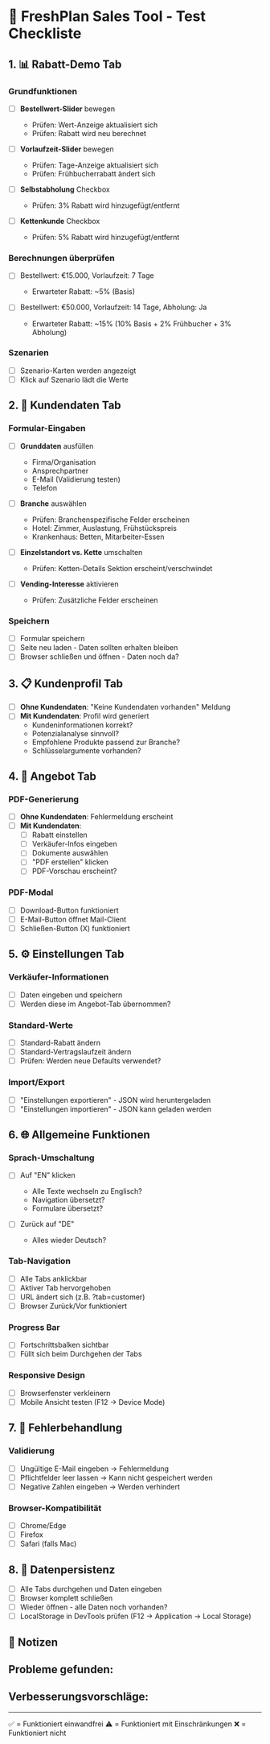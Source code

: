 # 🧪 FreshPlan Sales Tool - Test Checkliste

## 1. 📊 Rabatt-Demo Tab

### Grundfunktionen
- [ ] **Bestellwert-Slider** bewegen
  - Prüfen: Wert-Anzeige aktualisiert sich
  - Prüfen: Rabatt wird neu berechnet
  
- [ ] **Vorlaufzeit-Slider** bewegen
  - Prüfen: Tage-Anzeige aktualisiert sich
  - Prüfen: Frühbucherrabatt ändert sich

- [ ] **Selbstabholung** Checkbox
  - Prüfen: 3% Rabatt wird hinzugefügt/entfernt
  
- [ ] **Kettenkunde** Checkbox
  - Prüfen: 5% Rabatt wird hinzugefügt/entfernt

### Berechnungen überprüfen
- [ ] Bestellwert: €15.000, Vorlaufzeit: 7 Tage
  - Erwarteter Rabatt: ~5% (Basis)
  
- [ ] Bestellwert: €50.000, Vorlaufzeit: 14 Tage, Abholung: Ja
  - Erwarteter Rabatt: ~15% (10% Basis + 2% Frühbucher + 3% Abholung)

### Szenarien
- [ ] Szenario-Karten werden angezeigt
- [ ] Klick auf Szenario lädt die Werte

## 2. 👥 Kundendaten Tab

### Formular-Eingaben
- [ ] **Grunddaten** ausfüllen
  - Firma/Organisation
  - Ansprechpartner
  - E-Mail (Validierung testen)
  - Telefon

- [ ] **Branche** auswählen
  - Prüfen: Branchenspezifische Felder erscheinen
  - Hotel: Zimmer, Auslastung, Frühstückspreis
  - Krankenhaus: Betten, Mitarbeiter-Essen

- [ ] **Einzelstandort vs. Kette** umschalten
  - Prüfen: Ketten-Details Sektion erscheint/verschwindet

- [ ] **Vending-Interesse** aktivieren
  - Prüfen: Zusätzliche Felder erscheinen

### Speichern
- [ ] Formular speichern
- [ ] Seite neu laden - Daten sollten erhalten bleiben
- [ ] Browser schließen und öffnen - Daten noch da?

## 3. 📋 Kundenprofil Tab

- [ ] **Ohne Kundendaten**: "Keine Kundendaten vorhanden" Meldung
- [ ] **Mit Kundendaten**: Profil wird generiert
  - Kundeninformationen korrekt?
  - Potenzialanalyse sinnvoll?
  - Empfohlene Produkte passend zur Branche?
  - Schlüsselargumente vorhanden?

## 4. 📄 Angebot Tab

### PDF-Generierung
- [ ] **Ohne Kundendaten**: Fehlermeldung erscheint
- [ ] **Mit Kundendaten**:
  - [ ] Rabatt einstellen
  - [ ] Verkäufer-Infos eingeben
  - [ ] Dokumente auswählen
  - [ ] "PDF erstellen" klicken
  - [ ] PDF-Vorschau erscheint?

### PDF-Modal
- [ ] Download-Button funktioniert
- [ ] E-Mail-Button öffnet Mail-Client
- [ ] Schließen-Button (X) funktioniert

## 5. ⚙️ Einstellungen Tab

### Verkäufer-Informationen
- [ ] Daten eingeben und speichern
- [ ] Werden diese im Angebot-Tab übernommen?

### Standard-Werte
- [ ] Standard-Rabatt ändern
- [ ] Standard-Vertragslaufzeit ändern
- [ ] Prüfen: Werden neue Defaults verwendet?

### Import/Export
- [ ] "Einstellungen exportieren" - JSON wird heruntergeladen
- [ ] "Einstellungen importieren" - JSON kann geladen werden

## 6. 🌐 Allgemeine Funktionen

### Sprach-Umschaltung
- [ ] Auf "EN" klicken
  - Alle Texte wechseln zu Englisch?
  - Navigation übersetzt?
  - Formulare übersetzt?
  
- [ ] Zurück auf "DE"
  - Alles wieder Deutsch?

### Tab-Navigation
- [ ] Alle Tabs anklickbar
- [ ] Aktiver Tab hervorgehoben
- [ ] URL ändert sich (z.B. ?tab=customer)
- [ ] Browser Zurück/Vor funktioniert

### Progress Bar
- [ ] Fortschrittsbalken sichtbar
- [ ] Füllt sich beim Durchgehen der Tabs

### Responsive Design
- [ ] Browserfenster verkleinern
- [ ] Mobile Ansicht testen (F12 → Device Mode)

## 7. 🐛 Fehlerbehandlung

### Validierung
- [ ] Ungültige E-Mail eingeben → Fehlermeldung
- [ ] Pflichtfelder leer lassen → Kann nicht gespeichert werden
- [ ] Negative Zahlen eingeben → Werden verhindert

### Browser-Kompatibilität
- [ ] Chrome/Edge
- [ ] Firefox
- [ ] Safari (falls Mac)

## 8. 💾 Datenpersistenz

- [ ] Alle Tabs durchgehen und Daten eingeben
- [ ] Browser komplett schließen
- [ ] Wieder öffnen - alle Daten noch vorhanden?
- [ ] LocalStorage in DevTools prüfen (F12 → Application → Local Storage)

## 📝 Notizen

Probleme gefunden:
- 

Verbesserungsvorschläge:
- 

---

✅ = Funktioniert einwandfrei
⚠️ = Funktioniert mit Einschränkungen
❌ = Funktioniert nicht